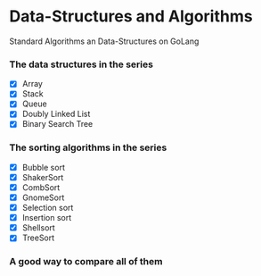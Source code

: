 # Data-Structures and Algorithms
Standard Algorithms an Data-Structures on GoLang

### The data structures in the series

- [x] Array
- [x] Stack
- [x] Queue
- [x] Doubly Linked List
- [x] Binary Search Tree

### The sorting algorithms in the series

- [x] Bubble sort
- [x] ShakerSort
- [x] CombSort
- [x] GnomeSort
- [x] Selection sort
- [x] Insertion sort
- [x] Shellsort
- [x] TreeSort

### A good way to compare all of them
